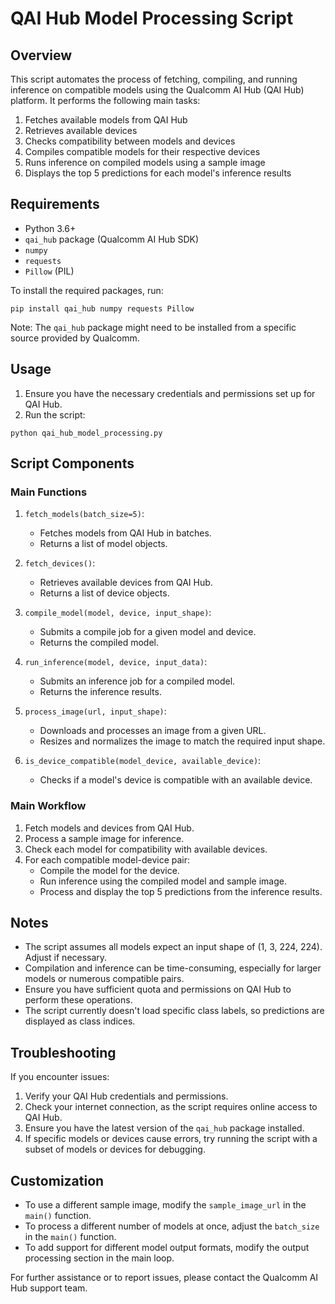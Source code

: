 # QAI Hub Model Processing Script

## Overview

This script automates the process of fetching, compiling, and running inference on compatible models using the Qualcomm AI Hub (QAI Hub) platform. It performs the following main tasks:

1. Fetches available models from QAI Hub
2. Retrieves available devices
3. Checks compatibility between models and devices
4. Compiles compatible models for their respective devices
5. Runs inference on compiled models using a sample image
6. Displays the top 5 predictions for each model's inference results

## Requirements

- Python 3.6+
- `qai_hub` package (Qualcomm AI Hub SDK)
- `numpy`
- `requests`
- `Pillow` (PIL)

To install the required packages, run:

```
pip install qai_hub numpy requests Pillow
```

Note: The `qai_hub` package might need to be installed from a specific source provided by Qualcomm.

## Usage

1. Ensure you have the necessary credentials and permissions set up for QAI Hub.
2. Run the script:

```
python qai_hub_model_processing.py
```

## Script Components

### Main Functions

1. `fetch_models(batch_size=5)`: 
   - Fetches models from QAI Hub in batches.
   - Returns a list of model objects.

2. `fetch_devices()`: 
   - Retrieves available devices from QAI Hub.
   - Returns a list of device objects.

3. `compile_model(model, device, input_shape)`: 
   - Submits a compile job for a given model and device.
   - Returns the compiled model.

4. `run_inference(model, device, input_data)`: 
   - Submits an inference job for a compiled model.
   - Returns the inference results.

5. `process_image(url, input_shape)`: 
   - Downloads and processes an image from a given URL.
   - Resizes and normalizes the image to match the required input shape.

6. `is_device_compatible(model_device, available_device)`: 
   - Checks if a model's device is compatible with an available device.

### Main Workflow

1. Fetch models and devices from QAI Hub.
2. Process a sample image for inference.
3. Check each model for compatibility with available devices.
4. For each compatible model-device pair:
   - Compile the model for the device.
   - Run inference using the compiled model and sample image.
   - Process and display the top 5 predictions from the inference results.

## Notes

- The script assumes all models expect an input shape of (1, 3, 224, 224). Adjust if necessary.
- Compilation and inference can be time-consuming, especially for larger models or numerous compatible pairs.
- Ensure you have sufficient quota and permissions on QAI Hub to perform these operations.
- The script currently doesn't load specific class labels, so predictions are displayed as class indices.

## Troubleshooting

If you encounter issues:

1. Verify your QAI Hub credentials and permissions.
2. Check your internet connection, as the script requires online access to QAI Hub.
3. Ensure you have the latest version of the `qai_hub` package installed.
4. If specific models or devices cause errors, try running the script with a subset of models or devices for debugging.

## Customization

- To use a different sample image, modify the `sample_image_url` in the `main()` function.
- To process a different number of models at once, adjust the `batch_size` in the `main()` function.
- To add support for different model output formats, modify the output processing section in the main loop.

For further assistance or to report issues, please contact the Qualcomm AI Hub support team.
